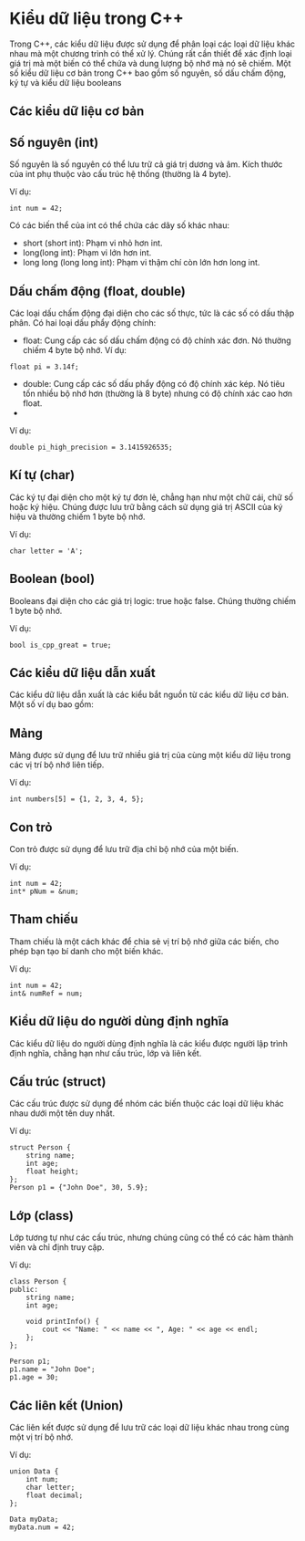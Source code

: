 # Kiểu dữ liệu trong C++
Trong C++, các kiểu dữ liệu được sử dụng để phân loại các loại dữ liệu khác nhau mà một chương trình có thể xử lý. Chúng rất cần thiết để xác định loại giá trị mà một biến có thể chứa và dung lượng bộ nhớ mà nó sẽ chiếm. Một số kiểu dữ liệu cơ bản trong C++ bao gồm số nguyên, số dấu chấm động, ký tự và kiểu dữ liệu booleans
## Các kiểu dữ liệu cơ bản
## Số nguyên (int)
Số nguyên là số nguyên có thể lưu trữ cả giá trị dương và âm. Kích thước của int phụ thuộc vào cấu trúc hệ thống (thường là 4 byte).

Ví dụ:
~~~
int num = 42;
~~~
Có các biến thể của int có thể chứa các dãy số khác nhau:
- short (short int): Phạm vi nhỏ hơn int.
- long(long int): Phạm vi lớn hơn int.
- long long (long long int): Phạm vi thậm chí còn lớn hơn long int.
## Dấu chấm động (float, double)
Các loại dấu chấm động đại diện cho các số thực, tức là các số có dấu thập phân. Có hai loại dấu phẩy động chính:
- float: Cung cấp các số dấu chấm động có độ chính xác đơn. Nó thường chiếm 4 byte bộ nhớ.
Ví dụ:
 ~~~
float pi = 3.14f;
~~~
- double: Cung cấp các số dấu phẩy động có độ chính xác kép. Nó tiêu tốn nhiều bộ nhớ hơn (thường là 8 byte) nhưng có độ chính xác cao hơn float.
- 
Ví dụ:
~~~
double pi_high_precision = 3.1415926535;
~~~
## Kí tự (char)
Các ký tự đại diện cho một ký tự đơn lẻ, chẳng hạn như một chữ cái, chữ số hoặc ký hiệu. Chúng được lưu trữ bằng cách sử dụng giá trị ASCII của ký hiệu và thường chiếm 1 byte bộ nhớ.

Ví dụ:
~~~
char letter = 'A';
~~~
## Boolean (bool)
Booleans đại diện cho các giá trị logic: true hoặc false. Chúng thường chiếm 1 byte bộ nhớ.

Ví dụ:
~~~
bool is_cpp_great = true;
~~~
## Các kiểu dữ liệu dẫn xuất
Các kiểu dữ liệu dẫn xuất là các kiểu bắt nguồn từ các kiểu dữ liệu cơ bản. Một số ví dụ bao gồm:
## Mảng
Mảng được sử dụng để lưu trữ nhiều giá trị của cùng một kiểu dữ liệu trong các vị trí bộ nhớ liên tiếp.

Ví dụ:
~~~
int numbers[5] = {1, 2, 3, 4, 5};
~~~
## Con trỏ
Con trỏ được sử dụng để lưu trữ địa chỉ bộ nhớ của một biến.

Ví dụ:
~~~
int num = 42;
int* pNum = &num;
~~~
## Tham chiếu
Tham chiếu là một cách khác để chia sẻ vị trí bộ nhớ giữa các biến, cho phép bạn tạo bí danh cho một biến khác.

Ví dụ:
~~~
int num = 42;
int& numRef = num;
~~~
## Kiểu dữ liệu do người dùng định nghĩa
Các kiểu dữ liệu do người dùng định nghĩa là các kiểu được người lập trình định nghĩa, chẳng hạn như cấu trúc, lớp và liên kết.
## Cấu trúc (struct)
Các cấu trúc được sử dụng để nhóm các biến thuộc các loại dữ liệu khác nhau dưới một tên duy nhất.

Ví dụ:
~~~
struct Person {
    string name;
    int age;
    float height;
};
Person p1 = {"John Doe", 30, 5.9};
~~~
## Lớp (class)
Lớp tương tự như các cấu trúc, nhưng chúng cũng có thể có các hàm thành viên và chỉ định truy cập.

Ví dụ:
~~~
class Person {
public:
    string name;
    int age;

    void printInfo() {
        cout << "Name: " << name << ", Age: " << age << endl;
    };
};

Person p1;
p1.name = "John Doe";
p1.age = 30;
~~~
## Các liên kết (Union)
Các liên kết được sử dụng để lưu trữ các loại dữ liệu khác nhau trong cùng một vị trí bộ nhớ.

Ví dụ:
~~~
union Data {
    int num;
    char letter;
    float decimal;
};

Data myData;
myData.num = 42;
~~~